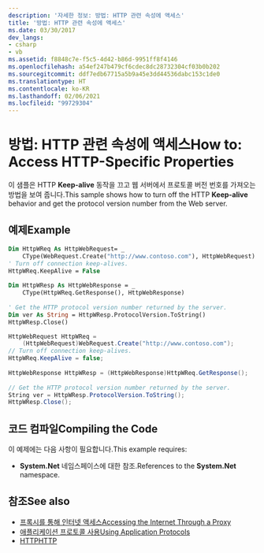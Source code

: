 ```yaml
---
description: '자세한 정보: 방법: HTTP 관련 속성에 액세스'
title: '방법: HTTP 관련 속성에 액세스'
ms.date: 03/30/2017
dev_langs:
- csharp
- vb
ms.assetid: f8848c7e-f5c5-4d42-b86d-9951ff8f4146
ms.openlocfilehash: a54ef247b479cf6cdec8dc28732304cf03b0b202
ms.sourcegitcommit: ddf7edb67715a5b9a45e3dd44536dabc153c1de0
ms.translationtype: HT
ms.contentlocale: ko-KR
ms.lasthandoff: 02/06/2021
ms.locfileid: "99729304"
---
```

# <a name="how-to-access-http-specific-properties"></a><span data-ttu-id="06ee0-103">방법: HTTP 관련 속성에 액세스</span><span class="sxs-lookup"><span data-stu-id="06ee0-103">How to: Access HTTP-Specific Properties</span></span>

<span data-ttu-id="06ee0-104">이 샘플은 HTTP **Keep-alive** 동작을 끄고 웹 서버에서 프로토콜 버전 번호를 가져오는 방법을 보여 줍니다.</span><span class="sxs-lookup"><span data-stu-id="06ee0-104">This sample shows how to turn off the HTTP **Keep-alive** behavior and get the protocol version number from the Web server.</span></span>  
  
## <a name="example"></a><span data-ttu-id="06ee0-105">예제</span><span class="sxs-lookup"><span data-stu-id="06ee0-105">Example</span></span>  
  
```vb  
Dim HttpWReq As HttpWebRequest= _  
    CType(WebRequest.Create("http://www.contoso.com"), HttpWebRequest)  
' Turn off connection keep-alives.  
HttpWReq.KeepAlive = False  
  
Dim HttpWResp As HttpWebResponse = _  
    CType(HttpWReq.GetResponse(), HttpWebResponse)  
  
' Get the HTTP protocol version number returned by the server.  
Dim ver As String = HttpWResp.ProtocolVersion.ToString()  
HttpWResp.Close()  
```  
  
```csharp  
HttpWebRequest HttpWReq =
    (HttpWebRequest)WebRequest.Create("http://www.contoso.com");  
// Turn off connection keep-alives.  
HttpWReq.KeepAlive = false;  
  
HttpWebResponse HttpWResp = (HttpWebResponse)HttpWReq.GetResponse();  
  
// Get the HTTP protocol version number returned by the server.  
String ver = HttpWResp.ProtocolVersion.ToString();  
HttpWResp.Close();  
```  
  
## <a name="compiling-the-code"></a><span data-ttu-id="06ee0-106">코드 컴파일</span><span class="sxs-lookup"><span data-stu-id="06ee0-106">Compiling the Code</span></span>  

 <span data-ttu-id="06ee0-107">이 예제에는 다음 사항이 필요합니다.</span><span class="sxs-lookup"><span data-stu-id="06ee0-107">This example requires:</span></span>  
  
- <span data-ttu-id="06ee0-108">**System.Net** 네임스페이스에 대한 참조.</span><span class="sxs-lookup"><span data-stu-id="06ee0-108">References to the **System.Net** namespace.</span></span>  
  
## <a name="see-also"></a><span data-ttu-id="06ee0-109">참조</span><span class="sxs-lookup"><span data-stu-id="06ee0-109">See also</span></span>

- [<span data-ttu-id="06ee0-110">프록시를 통해 인터넷 액세스</span><span class="sxs-lookup"><span data-stu-id="06ee0-110">Accessing the Internet Through a Proxy</span></span>](accessing-the-internet-through-a-proxy.md)
- [<span data-ttu-id="06ee0-111">애플리케이션 프로토콜 사용</span><span class="sxs-lookup"><span data-stu-id="06ee0-111">Using Application Protocols</span></span>](using-application-protocols.md)
- [<span data-ttu-id="06ee0-112">HTTP</span><span class="sxs-lookup"><span data-stu-id="06ee0-112">HTTP</span></span>](http.md)
